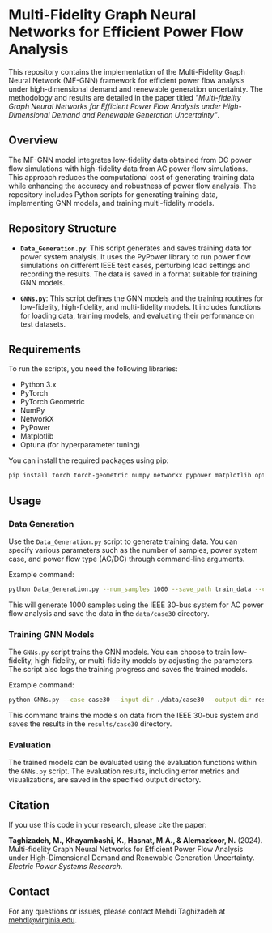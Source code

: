 
# Multi-Fidelity Graph Neural Networks for Efficient Power Flow Analysis

This repository contains the implementation of the Multi-Fidelity Graph Neural Network (MF-GNN) framework for efficient power flow analysis under high-dimensional demand and renewable generation uncertainty. The methodology and results are detailed in the paper titled *"Multi-fidelity Graph Neural Networks for Efficient Power Flow Analysis under High-Dimensional Demand and Renewable Generation Uncertainty"*.

## Overview

The MF-GNN model integrates low-fidelity data obtained from DC power flow simulations with high-fidelity data from AC power flow simulations. This approach reduces the computational cost of generating training data while enhancing the accuracy and robustness of power flow analysis. The repository includes Python scripts for generating training data, implementing GNN models, and training multi-fidelity models.

## Repository Structure

- **`Data_Generation.py`**: This script generates and saves training data for power system analysis. It uses the PyPower library to run power flow simulations on different IEEE test cases, perturbing load settings and recording the results. The data is saved in a format suitable for training GNN models.

- **`GNNs.py`**: This script defines the GNN models and the training routines for low-fidelity, high-fidelity, and multi-fidelity models. It includes functions for loading data, training models, and evaluating their performance on test datasets.

## Requirements

To run the scripts, you need the following libraries:

- Python 3.x
- PyTorch
- PyTorch Geometric
- NumPy
- NetworkX
- PyPower
- Matplotlib
- Optuna (for hyperparameter tuning)

You can install the required packages using pip:

```bash
pip install torch torch-geometric numpy networkx pypower matplotlib optuna
```

## Usage

### Data Generation

Use the `Data_Generation.py` script to generate training data. You can specify various parameters such as the number of samples, power system case, and power flow type (AC/DC) through command-line arguments.

Example command:

```bash
python Data_Generation.py --num_samples 1000 --save_path train_data --case_name case30 --power_flow_type ac
```

This will generate 1000 samples using the IEEE 30-bus system for AC power flow analysis and save the data in the `data/case30` directory.

### Training GNN Models

The `GNNs.py` script trains the GNN models. You can choose to train low-fidelity, high-fidelity, or multi-fidelity models by adjusting the parameters. The script also logs the training progress and saves the trained models.

Example command:

```bash
python GNNs.py --case case30 --input-dir ./data/case30 --output-dir results --input-dim 5 --hidden-dim 128 --output-dim 2 --num-epochs-low-fidelity 400 --num-epochs-high-fidelity 400
```

This command trains the models on data from the IEEE 30-bus system and saves the results in the `results/case30` directory.

### Evaluation

The trained models can be evaluated using the evaluation functions within the `GNNs.py` script. The evaluation results, including error metrics and visualizations, are saved in the specified output directory.

## Citation

If you use this code in your research, please cite the paper:

**Taghizadeh, M., Khayambashi, K., Hasnat, M.A., & Alemazkoor, N.** (2024). Multi-fidelity Graph Neural Networks for Efficient Power Flow Analysis under High-Dimensional Demand and Renewable Generation Uncertainty. *Electric Power Systems Research*.

## Contact

For any questions or issues, please contact Mehdi Taghizadeh at [mehdi@virginia.edu](mailto:mehdi@virginia.edu).
